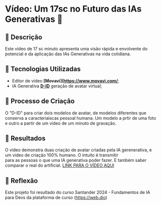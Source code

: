 # Vídeo: Um 17sc no Futuro das IAs Generativas 🎥

## 📒 Descrição
Este vídeo de 17 sc minuto apresenta uma visão rápida e envolvente do potencial e da aplicação das IAs Generativas na vida cotidiana.

## 🤖 Tecnologias Utilizadas
- Editor de video **[Movavi](https://www.movavi.com/**;
- IA Generativa **[D-ID](https://www.d-id.com)** geração de avatar virtual;

## 🧐 Processo de Criação
 O "D-ID"  para criar dois modelos de avatar, de modelos diferentes  que conserva a caracteriaiscas pessoal humana. Um modelo a prtir de uma foto e outro a partir de um video de  um minuto de gravação.
## 🚀 Resultados
O vídeo demonstra duas criação de avatar  criadas pela IA gerenerativa, e um  video de criação 100% humano. O intuito é transmitir  
para as pessoas o que uma IA generativa poder fazer. E também  saber comparar o real  do artificial.
[LINK PARA O VÍDEO AQUI](Output/natty-or-not.mp4)

## 💭 Reflexão
Este projeto foi resultado do curso  Santander 2024 - Fundamentos de IA para Devs da plataforma de curso (https://web.dio)
